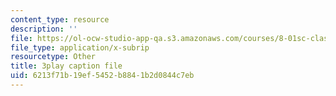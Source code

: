 ```yaml
---
content_type: resource
description: ''
file: https://ol-ocw-studio-app-qa.s3.amazonaws.com/courses/8-01sc-classical-mechanics-fall-2016/6213f71b19ef5452b8841b2d0844c7eb_sxv80X2jQYQ.vtt
file_type: application/x-subrip
resourcetype: Other
title: 3play caption file
uid: 6213f71b-19ef-5452-b884-1b2d0844c7eb
---
```

